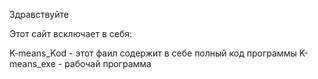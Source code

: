 Здравствуйте

Этот сайт всключает в себя:

K-means_Kod - этот фаил содержит в себе полный код программы
K-means_exe - рабочай программа
